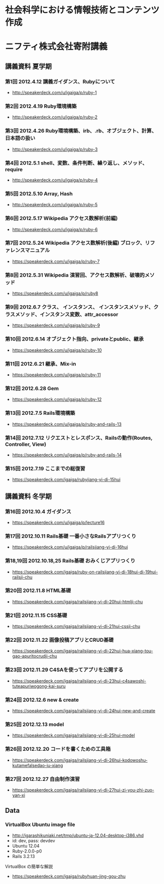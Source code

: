 # 社会科学における情報技術とコンテンツ作成
# ニフティ株式会社寄附講義

## 講義資料 夏学期
### 第1回 2012.4.12 講義ガイダンス、Rubyについて
- http://speakerdeck.com/u/igaiga/p/ruby-1

### 第2回 2012.4.19 Ruby環境構築
- http://speakerdeck.com/u/igaiga/p/ruby-2

### 第3回 2012.4.26 Ruby環境構築、irb、.rb、オブジェクト、計算、日本語の扱い
- http://speakerdeck.com/u/igaiga/p/ruby-3

### 第4回 2012.5.1 shell、変数、条件判断、繰り返し、メソッド、require
- http://speakerdeck.com/u/igaiga/p/ruby-4

### 第5回 2012.5.10 Array, Hash
- http://speakerdeck.com/u/igaiga/p/ruby-5

### 第6回 2012.5.17 Wikipedia アクセス数解析(前編)
- http://speakerdeck.com/u/igaiga/p/ruby-6

### 第7回 2012.5.24 Wikipedia アクセス数解析(後編) ブロック、リファレンスマニュアル
- https://speakerdeck.com/u/igaiga/p/ruby-7

### 第8回 2012.5.31 Wikipedia 演習回、アクセス数解析、破壊的メソッド
- https://speakerdeck.com/u/igaiga/p/ruby8

### 第9回 2012.6.7 クラス、 インスタンス、 インスタンスメソッド、クラスメソッド、インスタンス変数、attr_accessor
- https://speakerdeck.com/u/igaiga/p/ruby-9

### 第10回 2012.6.14 オブジェクト指向、privateとpublic、継承
- https://speakerdeck.com/u/igaiga/p/ruby-10

### 第11回 2012.6.21 継承、Mix-in
- https://speakerdeck.com/u/igaiga/p/ruby-11

### 第12回 2012.6.28 Gem
- https://speakerdeck.com/u/igaiga/p/ruby-12

### 第13回 2012.7.5 Rails環境構築
- https://speakerdeck.com/u/igaiga/p/ruby-and-rails-13

### 第14回 2012.7.12 リクエストとレスポンス、Railsの動作(Routes, Controller, View)
- https://speakerdeck.com/u/igaiga/p/ruby-and-rails-14

### 第15回 2012.7.19 ここまでの総復習
- https://speakerdeck.com/igaiga/rubyjiang-yi-di-15hui

## 講義資料 冬学期

### 第16回 2012.10.4 ガイダンス
- https://speakerdeck.com/u/igaiga/p/lecture16

### 第17回 2012.10.11 Rails基礎 一番小さなRailsアプリつくり
- https://speakerdeck.com/u/igaiga/p/railsjiang-yi-di-16hui

### 第18,19回 2012.10.18,25 Rails基礎 おみくじアプリつくり
- https://speakerdeck.com/igaiga/ruby-on-railsjiang-yi-di-18hui-di-19hui-railsji-chu

### 第20回 2012.11.8 HTML基礎
- https://speakerdeck.com/igaiga/railsjiang-yi-di-20hui-htmlji-chu

### 第21回 2012.11.15 CSS基礎
- https://speakerdeck.com/igaiga/railsjiang-yi-di-21hui-cssji-chu

### 第22回 2012.11.22 画像投稿アプリとCRUD基礎
- https://speakerdeck.com/igaiga/railsjiang-yi-di-22hui-hua-xiang-tou-gao-apuritocrudji-chu

### 第23回 2012.11.29 C4SAを使ってアプリを公開する
- https://speakerdeck.com/igaiga/railsjiang-yi-di-23hui-c4sawoshi-tuteapuriwogong-kai-suru

### 第24回 2012.12.6 new & create
- https://speakerdeck.com/igaiga/railsjiang-yi-di-24hui-new-and-create

### 第25回 2012.12.13 model
- https://speakerdeck.com/igaiga/railsjiang-yi-di-25hui-model

### 第26回 2012.12.20 コードを書くための工具箱
- https://speakerdeck.com/igaiga/railsjiang-yi-di-26hui-kodowoshu-kutamefalsedao-ju-xiang

### 第27回 2012.12.27 自由制作演習
- https://speakerdeck.com/igaiga/railsjiang-yi-di-27hui-zi-you-zhi-zuo-yan-xi


## Data
### VirtualBox Ubuntu image file
- http://igarashikuniaki.net/tmp/ubuntu-ja-12.04-desktop-i386.vhd
- id: dev, pass: devdev
- Ubuntu 12.04
- Ruby-2.0.0-p0
- Rails 3.2.13

VirtualBox の簡単な解説
- https://speakerdeck.com/igaiga/rubyhuan-jing-gou-zhu
